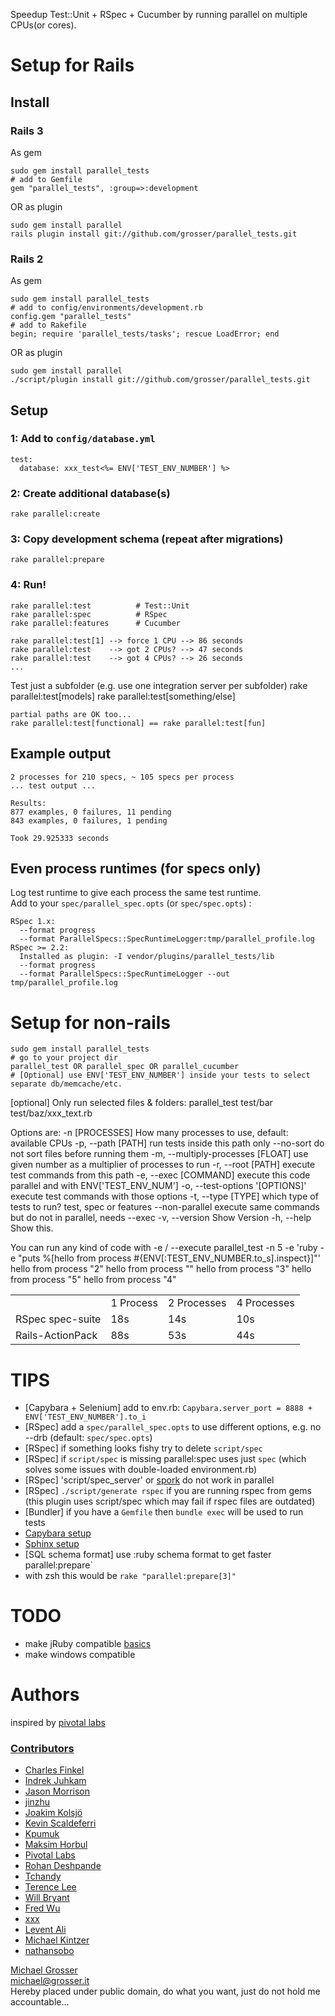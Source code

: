 Speedup Test::Unit + RSpec + Cucumber by running parallel on multiple CPUs(or cores).

Setup for Rails
===============

## Install
### Rails 3
As gem

    sudo gem install parallel_tests
    # add to Gemfile
    gem "parallel_tests", :group=>:development

OR as plugin

    sudo gem install parallel
    rails plugin install git://github.com/grosser/parallel_tests.git

### Rails 2

As gem

    sudo gem install parallel_tests
    # add to config/environments/development.rb
    config.gem "parallel_tests"
    # add to Rakefile
    begin; require 'parallel_tests/tasks'; rescue LoadError; end

OR as plugin

    sudo gem install parallel
    ./script/plugin install git://github.com/grosser/parallel_tests.git

## Setup
### 1: Add to `config/database.yml`
    test:
      database: xxx_test<%= ENV['TEST_ENV_NUMBER'] %>

### 2: Create additional database(s)
    rake parallel:create

### 3: Copy development schema (repeat after migrations)
    rake parallel:prepare

### 4: Run!
    rake parallel:test          # Test::Unit
    rake parallel:spec          # RSpec
    rake parallel:features      # Cucumber

    rake parallel:test[1] --> force 1 CPU --> 86 seconds
    rake parallel:test    --> got 2 CPUs? --> 47 seconds
    rake parallel:test    --> got 4 CPUs? --> 26 seconds
    ...

Test just a subfolder (e.g. use one integration server per subfolder)
    rake parallel:test[models]
    rake parallel:test[something/else]

    partial paths are OK too...
    rake parallel:test[functional] == rake parallel:test[fun]

Example output
--------------
    2 processes for 210 specs, ~ 105 specs per process
    ... test output ...

    Results:
    877 examples, 0 failures, 11 pending
    843 examples, 0 failures, 1 pending

    Took 29.925333 seconds

Even process runtimes (for specs only)
-----------------

Log test runtime to give each process the same test runtime.<br/>
Add to your `spec/parallel_spec.opts` (or `spec/spec.opts`) :

    RSpec 1.x:
      --format progress
      --format ParallelSpecs::SpecRuntimeLogger:tmp/parallel_profile.log
    RSpec >= 2.2:
      Installed as plugin: -I vendor/plugins/parallel_tests/lib
      --format progress
      --format ParallelSpecs::SpecRuntimeLogger --out tmp/parallel_profile.log

Setup for non-rails
===================
    sudo gem install parallel_tests
    # go to your project dir
    parallel_test OR parallel_spec OR parallel_cucumber
    # [Optional] use ENV['TEST_ENV_NUMBER'] inside your tests to select separate db/memcache/etc.

[optional] Only run selected files & folders:
    parallel_test test/bar test/baz/xxx_text.rb

Options are:
    -n [PROCESSES]                   How many processes to use, default: available CPUs
    -p, --path [PATH]                run tests inside this path only
        --no-sort                    do not sort files before running them
    -m, --multiply-processes [FLOAT] use given number as a multiplier of processes to run
    -r, --root [PATH]                execute test commands from this path
    -e, --exec [COMMAND]             execute this code parallel and with ENV['TEST_ENV_NUM']
    -o, --test-options '[OPTIONS]'   execute test commands with those options
    -t, --type [TYPE]                which type of tests to run? test, spec or features
        --non-parallel               execute same commands but do not in parallel, needs --exec
    -v, --version                    Show Version
    -h, --help                       Show this.

You can run any kind of code with -e / --execute
    parallel_test -n 5 -e 'ruby -e "puts %[hello from process #{ENV[:TEST_ENV_NUMBER.to_s].inspect}]"'
    hello from process "2"
    hello from process ""
    hello from process "3"
    hello from process "5"
    hello from process "4"

<table>
<tr><td></td><td>1 Process</td><td>2 Processes</td><td>4 Processes</td></tr>
<tr><td>RSpec spec-suite</td><td>18s</td><td>14s</td><td>10s</td></tr>
<tr><td>Rails-ActionPack</td><td>88s</td><td>53s</td><td>44s</td></tr>
</table>

TIPS
====
 - [Capybara + Selenium] add to env.rb: `Capybara.server_port = 8888 + ENV['TEST_ENV_NUMBER'].to_i`
 - [RSpec] add a `spec/parallel_spec.opts` to use different options, e.g. no --drb (default: `spec/spec.opts`)
 - [RSpec] if something looks fishy try to delete `script/spec`
 - [RSpec] if `script/spec` is missing parallel:spec uses just `spec` (which solves some issues with double-loaded environment.rb)
 - [RSpec] 'script/spec_server' or [spork](http://github.com/timcharper/spork/tree/master) do not work in parallel
 - [RSpec] `./script/generate rspec` if you are running rspec from gems (this plugin uses script/spec which may fail if rspec files are outdated)
 - [Bundler] if you have a `Gemfile` then `bundle exec` will be used to run tests
 - [Capybara setup](https://github.com/grosser/parallel_tests/wiki)
 - [Sphinx setup](https://github.com/grosser/parallel_tests/wiki)
 - [SQL schema format] use :ruby schema format to get faster parallel:prepare`
 - with zsh this would be `rake "parallel:prepare[3]"`

TODO
====
 - make jRuby compatible [basics](http://yehudakatz.com/2009/07/01/new-rails-isolation-testing/)
 - make windows compatible

Authors
====
inspired by [pivotal labs](http://pivotallabs.com/users/miked/blog/articles/849-parallelize-your-rspec-suite)

### [Contributors](http://github.com/grosser/parallel_tests/contributors)
 - [Charles Finkel](http://charlesfinkel.com/)
 - [Indrek Juhkam](http://urgas.eu)
 - [Jason Morrison](http://jayunit.net)
 - [jinzhu](http://github.com/jinzhu)
 - [Joakim Kolsjö](http://www.rubyblocks.se)
 - [Kevin Scaldeferri](http://kevin.scaldeferri.com/blog/)
 - [Kpumuk](http://kpumuk.info/)
 - [Maksim Horbul](http://github.com/mhorbul)
 - [Pivotal Labs](http://www.pivotallabs.com)
 - [Rohan Deshpande](http://github.com/rdeshpande)
 - [Tchandy](http://thiagopradi.net/)
 - [Terence Lee](http://hone.heroku.com/)
 - [Will Bryant](http://willbryant.net/)
 - [Fred Wu](http://fredwu.me)
 - [xxx](https://github.com/xxx)
 - [Levent Ali](http://purebreeze.com/)
 - [Michael Kintzer](https://github.com/rockrep)
 - [nathansobo](https://github.com/nathansobo)

[Michael Grosser](http://grosser.it)<br/>
michael@grosser.it<br/>
Hereby placed under public domain, do what you want, just do not hold me accountable...
